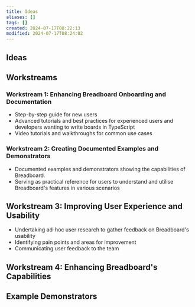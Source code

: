 ```yaml
---
title: Ideas
aliases: []
tags: []
created: 2024-07-17T08:22:13
modified: 2024-07-17T08:24:02
---
```


## Ideas

## Workstreams

### Workstream 1: Enhancing Breadboard Onboarding and Documentation

- Step-by-step guide for new users
- Advanced tutorials and best practices for experienced users and developers wanting to write boards in TypeScript
- Video tutorials and walkthroughs for common use cases

### Workstream 2: Creating Documented Examples and Demonstrators

- Documented examples and demonstrators showing the capabilities of Breadboard.
- Serving as practical reference for users to understand and utilise Breadboard's features in various scenarios

## Workstream 3: Improving User Experience and Usability

- Undertaking ad-hoc user research to gather feedback on Breadboard's usability
- Identifying pain points and areas for improvement
- Communicating user feedback to the team

## Workstream 4: Enhancing Breadboard's Capabilities


## Example Demonstrators

